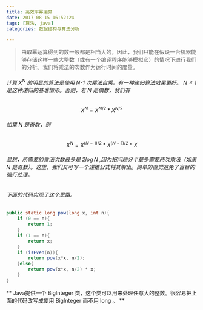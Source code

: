 ```yaml
---
title: 高效率幂运算
date: 2017-08-15 16:52:24
tags: [算法, java]
categories: 数据结构与算法分析

---
```


> 由取幂运算得到的数一般都是相当大的，因此，我们只能在假设一台机器能够存储这样一些大整数（或有一个编译程序能够模拟它）的情况下进行我们的分析。我们将乘法的次数作为运行时间的度量。

<!-- more -->

###### 计算 $X^N$ 的明显的算法是使用 N-1 次乘法自乘。有一种递归算法效果更好。 $N\leq1$ 是这种递归的基准情形。否则，若 N 是偶数，我们有
$$ X^N = X^{N/2} * X^{N/2} $$

###### 如果 N 是奇数，则
$$ X^N = X^{(N-1)/2} * X^{(N-1)/2} * X $$

###### 显然，所需要的乘法次数最多是 $2\log N$ ,因为把问题分半最多需要两次乘法（如果 N 是奇数）。这里，我们又可写一个递推公式将其解出。简单的直觉避免了盲目的强行处理。

###### 下面的代码实现了这个思路。
``` java
public static long pow(long x, int n){
    if (0 == n){
        return 1;
    }
    if (1 == n){
        return x;
    }
    if (isEven(n)){
        return pow(x*x, n/2);
    }else{
        return pow(x*x, n/2) * x;
    }
}
```
** Java提供一个 BigInteger 类，这个类可以用来处理任意大的整数。很容易把上面的代码改写成使用 BigInteger 而不用 long 。 **

